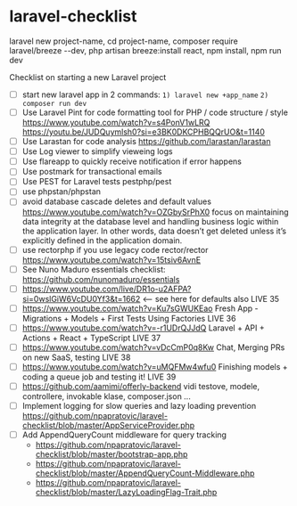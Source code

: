 # laravel-checklist

laravel new project-name, cd project-name, composer require laravel/breeze --dev, php artisan breeze:install react, npm install, npm run dev


Checklist on starting a new Laravel project

- [ ] start new laravel app in 2 commands: `1) laravel new +app_name` `2) composer run dev`
- [ ] Use Laravel Pint for code  formatting tool for PHP / code structure / style https://www.youtube.com/watch?v=s4PonV1wLRQ  https://youtu.be/JUDQuymlsh0?si=e3BK0DKCPHBQQrUO&t=1140  
- [ ] Use Larastan for code analysis https://github.com/larastan/larastan
- [ ] Use Log viewer to simplify vieweing logs
- [ ] Use flareapp to quickly receive notification if error happens
- [ ] Use postmark for transactional emails
- [ ] Use PEST for Laravel tests pestphp/pest
- [ ] use phpstan/phpstan
- [ ] avoid database cascade deletes and default values https://www.youtube.com/watch?v=OZGbySrPhX0  focus on maintaining data integrity at the database level and handling business logic within the application layer. In other words, data doesn’t get deleted unless it’s explicitly defined in the application domain. 
- [ ] use rectorphp if you use legacy code rector/rector https://www.youtube.com/watch?v=15tsiv6AvnE 
- [ ] See Nuno Maduro essentials checklist: https://github.com/nunomaduro/essentials
- [ ] https://www.youtube.com/live/DR1o-u2AFPA?si=0wslGiW6VcDU0Yf3&t=1662  <-- see here for defaults also LIVE 35
- [ ] https://www.youtube.com/watch?v=Ku7sGWUKEao Fresh App - Migrations + Models + First Tests Using Factories LIVE 36
- [ ] https://www.youtube.com/watch?v=-r1UDrQJJdQ Laravel + API + Actions + React + TypeScript LIVE 37
- [ ] https://www.youtube.com/watch?v=vDcCmP0q8Kw Chat, Merging PRs on new SaaS, testing LIVE 38
- [ ] https://www.youtube.com/watch?v=uMQFMw4wfu0 Finishing models + coding a queue job and testing it! LIVE 39
- [ ] https://github.com/aamimi/offerly-backend vidi testove, modele, controllere, invokable klase, composer.json ...
- [ ] Implement logging for slow queries and lazy loading prevention https://github.com/npapratovic/laravel-checklist/blob/master/AppServiceProvider.php
- [ ] Add AppendQueryCount middleware for query tracking
   - https://github.com/npapratovic/laravel-checklist/blob/master/bootstrap-app.php
   - https://github.com/npapratovic/laravel-checklist/blob/master/AppendQueryCount-Middleware.php 
   - https://github.com/npapratovic/laravel-checklist/blob/master/LazyLoadingFlag-Trait.php
 
